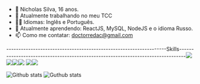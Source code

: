 - 🤖 Nicholas Silva, 16 anos.
- 🔭 Atualmente trabalhando no meu TCC
- 🙇‍♂️ Idiomas: Inglês e Português.
- 🌱 Atualmente aprendendo: ReactJS, MySQL, NodeJS e o idioma Russo.
- 📫 Como me contatar: doctorredac@gmail.com

------------------------------------------------------------------Skills--------------------------------------------------------------------------------<img src="https://img.shields.io/badge/HTML5-E34F26?style=for-the-badge&logo=html5&logoColor=white"><img src="https://img.shields.io/badge/CSS3-1572B6?style=for-the-badge&logo=css3&logoColor=white"><img src="https://img.shields.io/badge/Node.js-43853D?style=for-the-badge&logo=node.js&logoColor=white"><img src="https://img.shields.io/badge/React-20232A?style=for-the-badge&logo=react&logoColor=61DAFB"> <img src="https://img.shields.io/badge/C%23-239120?style=for-the-badge&logo=c-sharp&logoColor=white"><img src="https://img.shields.io/badge/JavaScript-F7DF1E?style=for-the-badge&logo=javascript&logoColor=black">

![Github stats](https://github-readme-stats.vercel.app/api?username=DoctorRedacted&count_private=true&show_icons=true&theme=radical) ![Guthub stats](https://github-readme-stats.vercel.app/api/top-langs/?username=DoctorRedacted&layout=compact&langs_count=16&theme=dracula)

